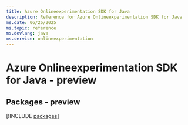 ```yaml
---
title: Azure Onlineexperimentation SDK for Java
description: Reference for Azure Onlineexperimentation SDK for Java
ms.date: 06/26/2025
ms.topic: reference
ms.devlang: java
ms.service: onlineexperimentation
---
```

# Azure Onlineexperimentation SDK for Java - preview
## Packages - preview
[!INCLUDE [packages](onlineexperimentation-index.md)]